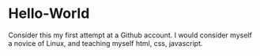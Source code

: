 # Hello-World


Consider this my first attempt at a Github account. I would consider myself a novice of Linux, and teaching myself html, css, javascript.


